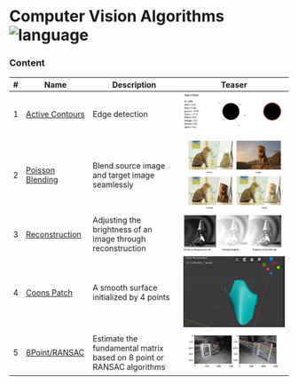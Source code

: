# Computer Vision Algorithms ![language](https://img.shields.io/badge/language-MATLAB-blue.svg)

### Content
| # | Name                                  | Description                                                 | Teaser                |
|---|---------------------------------------|-------------------------------------------------------------|-----------------------|
| 1 | [Active Contours](Active%20Contours)   | Edge detection                                              | ![Active Contours](Active%20Contours/teaser.png)  |
| 2 | [Poisson Blending](PoissonBlending) | Blend source image and target image seamlessly              | ![Poisson Blending](Poisson%20Blending/teaser.png) |
| 3 | [Reconstruction](Reconstruction)     | Adjusting the brightness of an image through reconstruction | ![Reconstruction](Reconstruction/teaser.png)   |
| 4 | [Coons Patch](Coons%20Patch)     | A smooth surface initialized by 4 points | ![Coons Patch](Coons%20Patch/teaser.png)   |
| 5 | [8Point/RANSAC](RANSAC)     | Estimate the fundamental matrix based on 8 point or RANSAC algorithms  | ![RANSAC](RANSAC/teaser.png)   |
